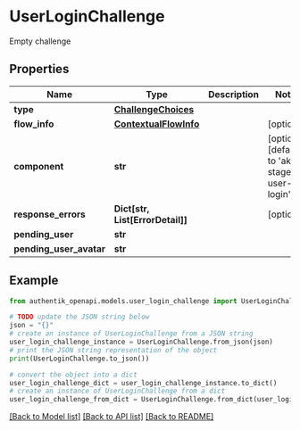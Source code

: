 # UserLoginChallenge

Empty challenge

## Properties

Name | Type | Description | Notes
------------ | ------------- | ------------- | -------------
**type** | [**ChallengeChoices**](ChallengeChoices.md) |  | 
**flow_info** | [**ContextualFlowInfo**](ContextualFlowInfo.md) |  | [optional] 
**component** | **str** |  | [optional] [default to 'ak-stage-user-login']
**response_errors** | **Dict[str, List[ErrorDetail]]** |  | [optional] 
**pending_user** | **str** |  | 
**pending_user_avatar** | **str** |  | 

## Example

```python
from authentik_openapi.models.user_login_challenge import UserLoginChallenge

# TODO update the JSON string below
json = "{}"
# create an instance of UserLoginChallenge from a JSON string
user_login_challenge_instance = UserLoginChallenge.from_json(json)
# print the JSON string representation of the object
print(UserLoginChallenge.to_json())

# convert the object into a dict
user_login_challenge_dict = user_login_challenge_instance.to_dict()
# create an instance of UserLoginChallenge from a dict
user_login_challenge_from_dict = UserLoginChallenge.from_dict(user_login_challenge_dict)
```
[[Back to Model list]](../README.md#documentation-for-models) [[Back to API list]](../README.md#documentation-for-api-endpoints) [[Back to README]](../README.md)


